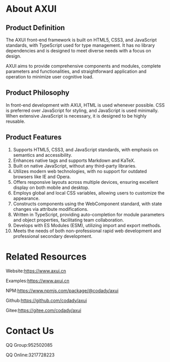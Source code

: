 # About AXUI

## Product Definition

The AXUI front-end framework is built on HTML5, CSS3, and JavaScript standards, with TypeScript used for type management. It has no library dependencies and is designed to meet diverse needs with a focus on design.

AXUI aims to provide comprehensive components and modules, complete parameters and functionalities, and straightforward application and operation to minimize user cognitive load.


## Product Philosophy

In front-end development with AXUI, HTML is used whenever possible. CSS is preferred over JavaScript for styling, and JavaScript is used minimally. When extensive JavaScript is necessary, it is designed to be highly reusable.


## Product Features

1. Supports HTML5, CSS3, and JavaScript standards, with emphasis on semantics and accessibility.
2. Enhances native tags and supports Markdown and KaTeX.
3. Built on native JavaScript, without any third-party libraries.
4. Utilizes modern web technologies, with no support for outdated browsers like IE and Opera.
5. Offers responsive layouts across multiple devices, ensuring excellent display on both mobile and desktop.
6. Employs global and local CSS variables, allowing users to customize the appearance.
7. Constructs components using the WebComponent standard, with state changes via attribute modifications.
8. Written in TypeScript, providing auto-completion for module parameters and object properties, facilitating team collaboration.
9. Develops with ES Modules (ESM), utilizing import and export methods.
10. Meets the needs of both non-professional rapid web development and professional secondary development.


# Related Resources

Website:https://www.axui.cn

Examples:https://www.axui.cn

NPM:https://www.npmjs.com/package/@codady/axui

Github:https://github.com/codady/axui

Gitee:https://gitee.com/codady/axui


# Contact Us

QQ Group:952502085

QQ Online:3217728223
